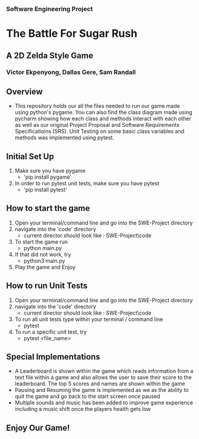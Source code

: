 ### Software Engineering Project
# The Battle For Sugar Rush
## A 2D Zelda Style Game

### Victor Ekpenyong, Dallas Gere, Sam Randall

## Overview
- This repository holds our all the files needed to run our game made using python's pygame. You can also find the class diagram made using pycharm showing how each class and methods interact with each other as well as our original Project Proposal and Software Requirements Specificatioins (SRS). Unit Testing on some basic class variables and methods was implemented using pytest.

## Initial Set Up
1. Make sure you have pygame
   - 'pip install pygame'
2. In order to run pytest unit tests, make sure you have pytest
   - 'pip install pytest'

## How to start the game
1. Open your terminal/command line and go into the SWE-Project directory
2. navigate into the 'code' directory
   - current director should look like : SWE-Project\code
3. To start the game run
   - python main.py
4. If that did not work, try
   - python3 main.py
4. Play the game and Enjoy

## How to run Unit Tests
1. Open your terminal/command line and go into the SWE-Project directory
2. navigate into the 'code' directory
   - current director should look like : SWE-Project\code
3. To run all unit tests type within your terminal / command line
   - pytest
4. To run a specific unit test, try
   - pytest <file_name>

## Special Implementations
* A Leaderboard is shown within the game which reads information from a text file within a game and also allows the user to save their score to the leaderboard. The top 5 scores and names are shown within the game
* Pausing and Resuming the game is implemented as we as the ability to quit the game and go back to the start screen once paused
* Multiple sounds and music has been added to improve game experience including a music shift once the players health gets low

## Enjoy Our Game!
